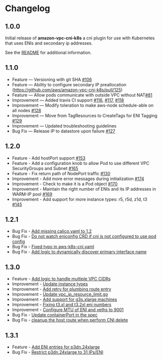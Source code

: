 # Changelog

## 1.0.0

Initial release of **amazon-vpc-cni-k8s**  a cni plugin for use with Kubernetes that uses ENIs and secondary ip addresses.

See the [README](README.md) for additional information.

## 1.1.0

* Feature — Versioning with git SHA [#106](https://github.com/aws/amazon-vpc-cni-k8s/pull/106)
* Feature — Ability to configure secondary IP preallocation (https://github.com/aws/amazon-vpc-cni-k8s/pull/125)
* Feature — Allow pods communicate with outside VPC without NAT[#81](https://github.com/aws/amazon-vpc-cni-k8s/pull/81)
* Improvement — Added travis CI support [#116](https://github.com/aws/amazon-vpc-cni-k8s/pull/116), [#117](https://github.com/aws/amazon-vpc-cni-k8s/pull/117), [#118](https://github.com/aws/amazon-vpc-cni-k8s/pull/118)
* Improvement — Modify toleration to make aws-node schedule-able on all nodes [#128](https://github.com/aws/amazon-vpc-cni-k8s/pull/128)
* Improvement — Move from TagResources to CreateTags for ENI Tagging [#129](https://github.com/aws/amazon-vpc-cni-k8s/pull/129)
* Improvement — Updated troubleshooting guidelines
* Bug Fix — Release IP to datastore upon failure [#127](https://github.com/aws/amazon-vpc-cni-k8s/pull/127)

## 1.2.0

* Feature - Add hostPort support [#153](https://github.com/aws/amazon-vpc-cni-k8s/pull/153)
* Feature - Add a configuration knob to allow Pod to use different VPC SecurityGroups and Subnet [#165](https://github.com/aws/amazon-vpc-cni-k8s/pull/165)
* Feature - Fix return path of NodePort traffic [#130](https://github.com/aws/amazon-vpc-cni-k8s/pull/130)
* Improvement - Add more error messages during initialization [#174](https://github.com/aws/amazon-vpc-cni-k8s/pull/174)
* Improvement - Check to make it is a Pod object [#170](https://github.com/aws/amazon-vpc-cni-k8s/pull/170)
* Improvement - Maintain the right number of ENIs and its IP addresses in WARM-IP pool [#169](https://github.com/aws/amazon-vpc-cni-k8s/pull/169)
* Improvement - Add support for more instance types: r5, r5d, z1d, t3 [#145](https://github.com/aws/amazon-vpc-cni-k8s/pull/145)

## 1.2.1

* Bug Fix - [Add missing calico.yaml to 1.2](https://github.com/aws/amazon-vpc-cni-k8s)
* Bug Fix - [Do not watch eniconfig CRD if cni is not configured to use pod config](https://github.com/aws/amazon-vpc-cni-k8s/pull/192)
* Bug Fix - [Fixed typo in aws-k8s-cni.yaml](https://github.com/aws/amazon-vpc-cni-k8s/pull/185)
* Bug Fix - [Add logic to dynamically discover primary interface name](https://github.com/aws/amazon-vpc-cni-k8s/pull/196)

## 1.3.0
* Feature - [Add logic to handle multiple VPC CIDRs](https://github.com/aws/amazon-vpc-cni-k8s/pull/234)
* Improvement - [Update instance types](https://github.com/aws/amazon-vpc-cni-k8s/pull/229)
* Improvement - [Add retry for plumbing route entry](https://github.com/aws/amazon-vpc-cni-k8s/pull/223)
* Improvement - [Update vpc_ip_resource_limit.go](https://github.com/aws/amazon-vpc-cni-k8s/pull/221)
* Improvement - [Add support for g3s.xlarge machines](https://github.com/aws/amazon-vpc-cni-k8s/pull/218)
* Improvement - [Fixing t3.xl and t3.2xl eni numbers](https://github.com/aws/amazon-vpc-cni-k8s/pull/197)
* Improvement - [Configure MTU of ENI and veths to 9001](https://github.com/aws/amazon-vpc-cni-k8s/pull/210)
* Bug Fix - [Update containerPort in the spec](https://github.com/aws/amazon-vpc-cni-k8s/pull/207)
* Bug Fix - [cleanup the host route when perform CNI delete](https://github.com/aws/amazon-vpc-cni-k8s/pull/228)

## 1.3.1
* Feature - [Add ENI entries for p3dn.24xlarge](https://github.com/aws/amazon-vpc-cni-k8s/pull/295)
* Bug Fix - [Restrict p3dn.24xlarge to 31 IPs/ENI](https://github.com/aws/amazon-vpc-cni-k8s/pull/300)
